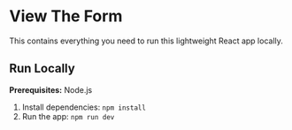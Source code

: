 # View The Form

This contains everything you need to run this lightweight React app locally.

## Run Locally

**Prerequisites:**  Node.js


1. Install dependencies:
   `npm install`
2. Run the app:
   `npm run dev`
